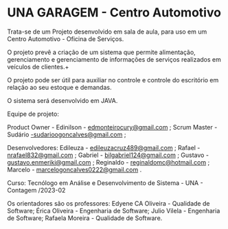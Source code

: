 
# UNA GARAGEM - Centro Automotivo

Trata-se de um Projeto desenvolvido em sala de aula, para uso em um Centro Automotivo - Oficina de Serviços.

O projeto prevê a criação de um sistema que permite alimentação, gerenciamento e gerenciamento de informações de serviços realizados em veículos de clientes.+

O projeto pode ser útil para auxiliar no controle e controle do escritório em relação ao seu estoque e demandas.

O sistema será desenvolvido em JAVA.

Equipe de projeto:

Product Owner - Edinilson - edmonteirocury@gmail.com ; Scrum Master - Sudário -sudarioogoncalves@gmail.com ;

Desenvolvedores: Edileuza - edileuzacruz489@gmail.com ; Rafael - nrafael832@gmail.com ; Gabriel - bilgabriel124@gmail.com ; Gustavo - gustavo.enmeriki@gmail.com ; Reginaldo - reginaldomc@hotmail.com ; Marcelo - marcelogoncalves0222@gmail.com .

Curso: Tecnólogo em Análise e Desenvolvimento de Sistema - UNA - Contagem /2023-02

Os orientadores são os professores: Edyene CA Oliveira - Qualidade de Software; Érica Oliveira - Engenharia de Software; Julio Vilela - Engenharia de Software; Rafaela Moreira - Qualidade de Software.
